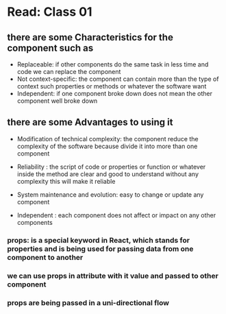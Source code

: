 # Read: Class 01

## there are some Characteristics for the component such as

* Replaceable:  if other components do the same task in less time and code we can replace the component
* Not context-specific:  the component can contain more than the type of context such properties or methods or whatever the software want
* Independent: if one component broke down does not mean the other component well broke down

## there are some Advantages to using it

* Modification of technical complexity: the component reduce the complexity of the software because divide it into more than one component

* Reliability : the script of code or properties or function or whatever inside the method are clear and good to understand without any complexity this will make it reliable

* System maintenance and evolution: easy to change or update any component

* Independent : each component does not affect or impact on any other components

### props: is a special keyword in React, which stands for properties and is being used for passing data from one component to another

### we can use props in attribute with it value and passed to other component

### props are being passed in a uni-directional flow

